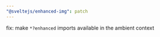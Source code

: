 ```yaml
---
"@sveltejs/enhanced-img": patch
---
```


fix: make `*?enhanced` imports available in the ambient context
